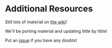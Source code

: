 # Additional Resources

Still lots of material on [the wiki](http://robots.uc3m.es)!

We'll be porting material and updating little by little!

Put an [issue](https://github.com/roboticslab-uc3m/teo-developer-manual/issues/new) if you have any doubts!
